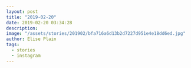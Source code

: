 ```yaml
---
layout: post
title: "2019-02-20"
date: 2019-02-20 03:34:28
description: 
image: "/assets/stories/201902/bfa716a6d13b2d7227d951e4e18dd6ed.jpg"
author: Elise Plain
tags: 
  - stories
  - instagram
---
```



<p></p>
